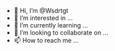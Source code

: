 - 👋 Hi, I’m @Wsdrtgt
- 👀 I’m interested in ...
- 🌱 I’m currently learning ...
- 💞️ I’m looking to collaborate on ...
- 📫 How to reach me ...

<!---
Wsdrtgt/Wsdrtgt is a ✨ special ✨ repository because its `README.md` (this file) appears on your GitHub profile.
You can click the Preview link to take a look at your changes.
--->
